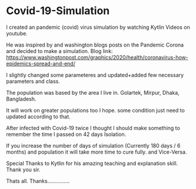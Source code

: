 # Covid-19-Simulation

I created an pandemic (covid) virus simulation by watching Kytlin Videos on youtube.

He was inspired by and washington blogs posts on the Pandemic Corona and decided to make a simulation.
Blog link: https://www.washingtonpost.com/graphics/2020/health/coronavirus-how-epidemics-spread-and-end/

I slightly changed some parameteres and updated+added few necessary parameters and class.

The population was based by the area I live in. Golartek, Mirpur, Dhaka, Bangladesh.

It will work on greater populations too I hope. some condition just need to updated according to that.

After infected with Covid-19 twice I thought I should make something to remember the time I passed on 42 days Isolation.

If you increase the number of days of simulation (Currently 180 days / 6 months) and population it will take more time to cure fully.
and Vice-Versa.

Special Thanks to Kytlin for his amazing teaching and explanation skill. Thank you sir.

Thats all. Thanks...............
